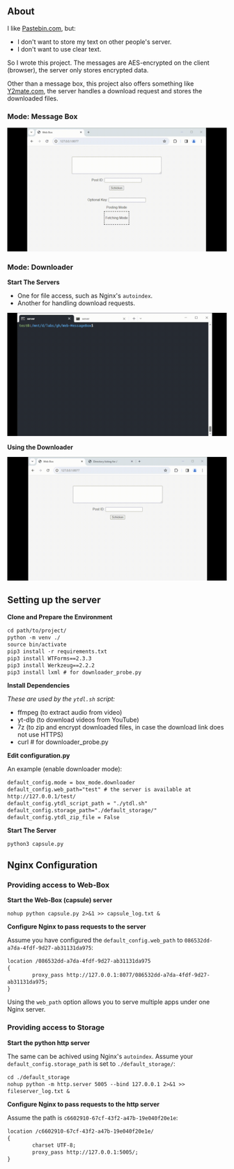 ## About

I like [Pastebin.com](https://pastebin.com/), but:
- I don't want to store my text on other people's server.
- I don't want to use clear text.

So I wrote this project. The messages are AES-encrypted on the client (browser), the server only stores encrypted data.

Other than a message box, this project also offers something like [Y2mate.com](https://www.y2mate.com/), the server handles a download request and stores the downloaded files.

### Mode: Message Box

![Message Box Demo](https://github.com/mindcrunch4u/Web-Box/blob/master/about/web-box-demo.gif)

### Mode: Downloader

**Start The Servers**
- One for file access, such as Nginx's `autoindex`.
- Another for handling download requests.

![Starting the servers](https://github.com/mindcrunch4u/Web-Box/blob/master/about/starting-server.gif)

**Using the Downloader**

![Using the downloader](https://github.com/mindcrunch4u/Web-Box/blob/master/about/using-the-downloader.gif)

## Setting up the server

**Clone and Prepare the Environment**
```
cd path/to/project/
python -m venv ./
source bin/activate
pip3 install -r requirements.txt
pip3 install WTForms==2.3.3
pip3 install Werkzeug==2.2.2
pip3 install lxml # for downloader_probe.py
```

**Install Dependencies**

*These are used by the `ytdl.sh` script:*
- ffmpeg (to extract audio from video)
- yt-dlp (to download videos from YouTube)
- 7z (to zip and encrypt downloaded files, in case the download link does not use HTTPS)
- curl # for downloader_probe.py

**Edit configuration.py**

An example (enable downloader mode):
```
default_config.mode = box_mode.downloader
default_config.web_path="test" # the server is available at http://127.0.0.1/test/
default_config.ytdl_script_path = "./ytdl.sh"
default_config.storage_path="./default_storage/"
default_config.ytdl_zip_file = False
```

**Start The Server**

```
python3 capsule.py
```

## Nginx Configuration

### Providing access to Web-Box

**Start the Web-Box (capsule) server**

```
nohup python capsule.py 2>&1 >> capsule_log.txt &
```

**Configure Nginx to pass requests to the server**

Assume you have configured the `default_config.web_path` to `086532dd-a7da-4fdf-9d27-ab31131da975`:

```
location /086532dd-a7da-4fdf-9d27-ab31131da975
{
        proxy_pass http://127.0.0.1:8077/086532dd-a7da-4fdf-9d27-ab31131da975;
}
```

Using the `web_path` option allows you to serve multiple apps under one Nginx server.

### Providing access to Storage

**Start the python http server**

The same can be achived using Nginx's `autoindex`. Assume your `default_config.storage_path` is set to `./default_storage/`:

```
cd ./default_storage
nohup python -m http.server 5005 --bind 127.0.0.1 2>&1 >> fileserver_log.txt &
```

**Configure Nginx to pass requests to the http server**

Assume the path is `c6602910-67cf-43f2-a47b-19e040f20e1e`:

```
location /c6602910-67cf-43f2-a47b-19e040f20e1e/
{
        charset UTF-8;
        proxy_pass http://127.0.0.1:5005/;
}
```
